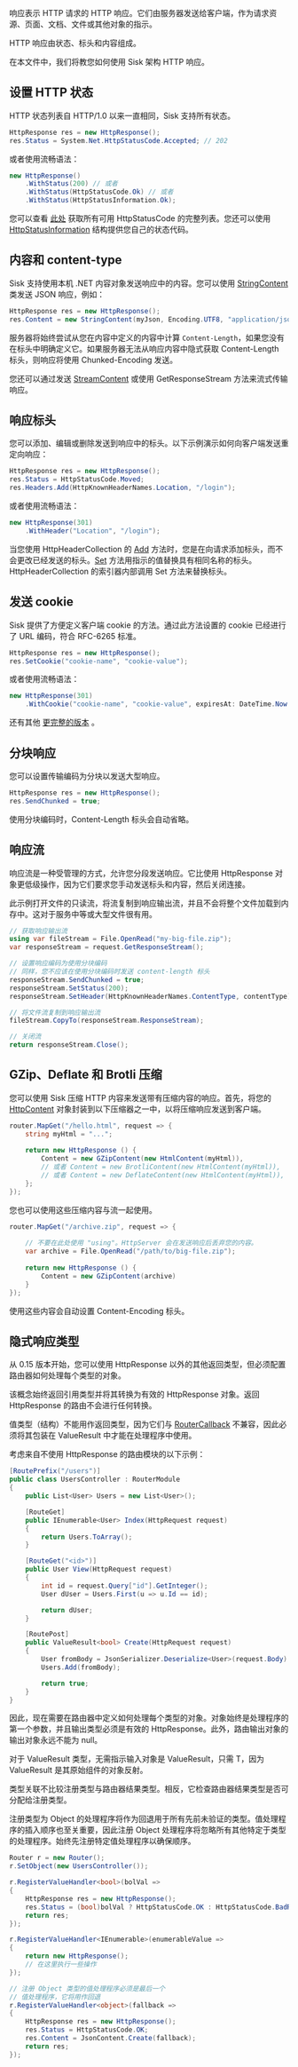 响应表示 HTTP 请求的 HTTP 响应。它们由服务器发送给客户端，作为请求资源、页面、文档、文件或其他对象的指示。

HTTP 响应由状态、标头和内容组成。

在本文件中，我们将教您如何使用 Sisk 架构 HTTP 响应。

## 设置 HTTP 状态

HTTP 状态列表自 HTTP/1.0 以来一直相同，Sisk 支持所有状态。

```cs
HttpResponse res = new HttpResponse();
res.Status = System.Net.HttpStatusCode.Accepted; // 202
```

或者使用流畅语法：

```cs
new HttpResponse()
    .WithStatus(200) // 或者
    .WithStatus(HttpStatusCode.Ok) // 或者
    .WithStatus(HttpStatusInformation.Ok);
```

您可以查看 [此处](https://learn.microsoft.com/pt-br/dotnet/api/system.net.httpstatuscode) 获取所有可用 HttpStatusCode 的完整列表。您还可以使用 [HttpStatusInformation](/api/Sisk.Core.Http.HttpStatusInformation) 结构提供您自己的状态代码。

## 内容和 content-type

Sisk 支持使用本机 .NET 内容对象发送响应中的内容。您可以使用 [StringContent](https://learn.microsoft.com/pt-br/dotnet/api/system.net.http.stringcontent) 类发送 JSON 响应，例如：

```cs
HttpResponse res = new HttpResponse();
res.Content = new StringContent(myJson, Encoding.UTF8, "application/json");
```

服务器将始终尝试从您在内容中定义的内容中计算 `Content-Length`，如果您没有在标头中明确定义它。如果服务器无法从响应内容中隐式获取 Content-Length 标头，则响应将使用 Chunked-Encoding 发送。

您还可以通过发送 [StreamContent](https://learn.microsoft.com/pt-br/dotnet/api/system.net.http.streamcontent) 或使用 GetResponseStream 方法来流式传输响应。

## 响应标头

您可以添加、编辑或删除发送到响应中的标头。以下示例演示如何向客户端发送重定向响应：

```cs
HttpResponse res = new HttpResponse();
res.Status = HttpStatusCode.Moved;
res.Headers.Add(HttpKnownHeaderNames.Location, "/login");
```

或者使用流畅语法：

```cs
new HttpResponse(301)
    .WithHeader("Location", "/login");
```

当您使用 HttpHeaderCollection 的 [Add](/api/Sisk.Core.Entity.HttpHeaderCollection.Add) 方法时，您是在向请求添加标头，而不会更改已经发送的标头。[Set](/api/Sisk.Core.Entity.HttpHeaderCollection.Set) 方法用指示的值替换具有相同名称的标头。HttpHeaderCollection 的索引器内部调用 Set 方法来替换标头。

## 发送 cookie

Sisk 提供了方便定义客户端 cookie 的方法。通过此方法设置的 cookie 已经进行了 URL 编码，符合 RFC-6265 标准。

```cs
HttpResponse res = new HttpResponse();
res.SetCookie("cookie-name", "cookie-value");
```

或者使用流畅语法：

```cs
new HttpResponse(301)
    .WithCookie("cookie-name", "cookie-value", expiresAt: DateTime.Now.Add(TimeSpan.FromDays(7)));
```

还有其他 [更完整的版本](/api/Sisk.Core.Http.CookieHelper.SetCookie) 。

## 分块响应

您可以设置传输编码为分块以发送大型响应。

```cs
HttpResponse res = new HttpResponse();
res.SendChunked = true;
```

使用分块编码时，Content-Length 标头会自动省略。

## 响应流

响应流是一种受管理的方式，允许您分段发送响应。它比使用 HttpResponse 对象更低级操作，因为它们要求您手动发送标头和内容，然后关闭连接。

此示例打开文件的只读流，将流复制到响应输出流，并且不会将整个文件加载到内存中。这对于服务中等或大型文件很有用。

```cs
// 获取响应输出流
using var fileStream = File.OpenRead("my-big-file.zip");
var responseStream = request.GetResponseStream();

// 设置响应编码为使用分块编码
// 同样，您不应该在使用分块编码时发送 content-length 标头
responseStream.SendChunked = true;
responseStream.SetStatus(200);
responseStream.SetHeader(HttpKnownHeaderNames.ContentType, contentType);

// 将文件流复制到响应输出流
fileStream.CopyTo(responseStream.ResponseStream);

// 关闭流
return responseStream.Close();
```

## GZip、Deflate 和 Brotli 压缩

您可以使用 Sisk 压缩 HTTP 内容来发送带有压缩内容的响应。首先，将您的 [HttpContent](https://learn.microsoft.com/en-us/dotnet/api/system.net.http.httpcontent) 对象封装到以下压缩器之一中，以将压缩响应发送到客户端。

```cs
router.MapGet("/hello.html", request => {
    string myHtml = "...";
    
    return new HttpResponse () {
        Content = new GZipContent(new HtmlContent(myHtml)),
        // 或者 Content = new BrotliContent(new HtmlContent(myHtml)),
        // 或者 Content = new DeflateContent(new HtmlContent(myHtml)),
    };
});
```

您也可以使用这些压缩内容与流一起使用。

```cs
router.MapGet("/archive.zip", request => {
    
    // 不要在此处使用 "using"。HttpServer 会在发送响应后丢弃您的内容。
    var archive = File.OpenRead("/path/to/big-file.zip");
    
    return new HttpResponse () {
        Content = new GZipContent(archive)
    }
});
```

使用这些内容会自动设置 Content-Encoding 标头。

## 隐式响应类型

从 0.15 版本开始，您可以使用 HttpResponse 以外的其他返回类型，但必须配置路由器如何处理每个类型的对象。

该概念始终返回引用类型并将其转换为有效的 HttpResponse 对象。返回 HttpResponse 的路由不会进行任何转换。

值类型（结构）不能用作返回类型，因为它们与 [RouterCallback](/api/Sisk.Core.Routing.RouterCallback) 不兼容，因此必须将其包装在 ValueResult 中才能在处理程序中使用。

考虑来自不使用 HttpResponse 的路由模块的以下示例：

```cs
[RoutePrefix("/users")]
public class UsersController : RouterModule
{
    public List<User> Users = new List<User>();

    [RouteGet]
    public IEnumerable<User> Index(HttpRequest request)
    {
        return Users.ToArray();
    }

    [RouteGet("<id>")]
    public User View(HttpRequest request)
    {
        int id = request.Query["id"].GetInteger();
        User dUser = Users.First(u => u.Id == id);

        return dUser;
    }

    [RoutePost]
    public ValueResult<bool> Create(HttpRequest request)
    {
        User fromBody = JsonSerializer.Deserialize<User>(request.Body)!;
        Users.Add(fromBody);

        return true;
    }
}
```

因此，现在需要在路由器中定义如何处理每个类型的对象。对象始终是处理程序的第一个参数，并且输出类型必须是有效的 HttpResponse。此外，路由输出对象的输出对象永远不能为 null。

对于 ValueResult 类型，无需指示输入对象是 ValueResult，只需 T，因为 ValueResult 是其原始组件的对象反射。

类型关联不比较注册类型与路由器结果类型。相反，它检查路由器结果类型是否可分配给注册类型。

注册类型为 Object 的处理程序将作为回退用于所有先前未验证的类型。值处理程序的插入顺序也至关重要，因此注册 Object 处理程序将忽略所有其他特定于类型的处理程序。始终先注册特定值处理程序以确保顺序。

```cs
Router r = new Router();
r.SetObject(new UsersController());

r.RegisterValueHandler<bool>(bolVal =>
{
    HttpResponse res = new HttpResponse();
    res.Status = (bool)bolVal ? HttpStatusCode.OK : HttpStatusCode.BadRequest;
    return res;
});

r.RegisterValueHandler<IEnumerable>(enumerableValue =>
{
    return new HttpResponse();
    // 在这里执行一些操作
});

// 注册 Object 类型的值处理程序必须是最后一个
// 值处理程序，它将用作回退
r.RegisterValueHandler<object>(fallback =>
{
    HttpResponse res = new HttpResponse();
    res.Status = HttpStatusCode.OK;
    res.Content = JsonContent.Create(fallback);
    return res;
});
```